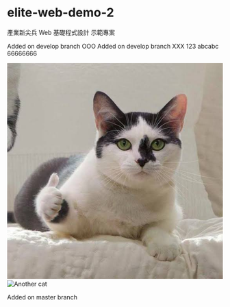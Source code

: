 # elite-web-demo-2

產業新尖兵 Web 基礎程式設計 示範專案

Added on develop branch OOO
Added on develop branch XXX
123
abcabc
66666666


![Cat](./image/cat.jpg)
![Another cat](https://i.imgur.com/9wGJWa0.png)

Added on master branch
